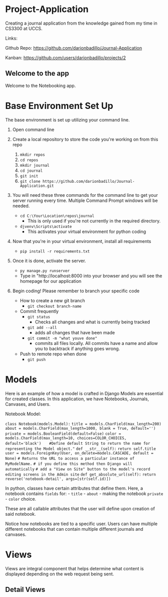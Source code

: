 # Project-Application
Creating a journal application from the knowledge gained from my time in CS3300 at UCCS.

Links:

Github Repo: https://github.com/darionbadillo/Journal-Application

Kanban: https://github.com/users/darionbadillo/projects/2

## Welcome to the app
Welcome to the Notebooking app. 

# Base Environment Set Up
The base environment is set up utilizing your command line. 

1. Open command line
2. Create a local repository to store the code you're working on from this repo
    1. `mkdir repos`
    2. `cd repos`
    3. `mkdir journal`
    4. `cd journal`
    5. `git init`
    6. `git clone https://github.com/darionbadillo/Journal-Application.git`

3. You will need these three commands for the command line to get your server running every time. Multiple Command Prompt windows will be needed.
    - `cd C:\Your\Location\repos\journal`
        - This is only used if you're not currently in the required directory.
    - `djvenv\Scripts\activate`
        - This activates your virtual environment for python coding

4. Now that you're in your virtual environment, install all requirements
    - `pip install -r requirements.txt`

5. Once it is done, activate the server.
    - `py manage.py runserver`
    - Type in "http://localhost:8000 into your browser and you will see the homepage for our application

6. Begin coding! Please remember to branch your specific code
    - How to create a new git branch
        - `git checkout branch-name`
    - Commit frequently
        - `git status`
            - Checks all changes and what is currently being tracked
        - `git add --all`
            - adds all changes that have been made
        - `git commit -m "what youve done"`
            - commits all files locally. All commits have a name and allow you to backtrack if anything goes wrong.
    - Push to remote repo when done
        - `git push`


# Models
Here is an example of how a model is crafted in Django
Models are essential for created classes. In this application, we have Notebooks, Journals, Canvases, and Users.

Notebook Model:

`class Notebook(models.Model):`
    `title = models.CharField(max_length=200)`
    `about = models.CharField(max_length=1000, blank = True, default='')`
    `private = models.BooleanField(default=False)`
    `color = models.CharField(max_length=10, choices=COLOR_CHOICES, default='black')   `
    `#Define default String to return the name for representing the Model object."`
    `def __str__(self):`
        `return self.title`
    `user = models.ForeignKey(User, on_delete=models.CASCADE, default = None)`
    `# Returns the URL to access a particular instance of MyModelName.`
    `# if you define this method then Django will automatically`
    `# add a "View on Site" button to the model's record editing screens in the Admin site`
    `def get_absolute_url(self):`
        `return reverse('notebook-detail', args=[str(self.id)])`

In python, classes have certain attributes that define them. Here, a notebook contains `fields` for:
    - `title`
    - `about`
    - making the notebook `private` 
    - `color` choice. 

These are all callable attributes that the user will define upon creation of said notebook.

Notice how notebooks are tied to a specific user. Users can have multiple different notebooks that can contain multiple different journals and canvases.

# Views
Views are integral component that helps determine what content is displayed depending on the web request being sent.

## Detail Views
